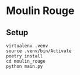 # Moulin Rouge

## Setup

```shell
virtualenv .venv
source .venv/bin/Activate
poetry install
cd moulin_rouge
python main.py
```
